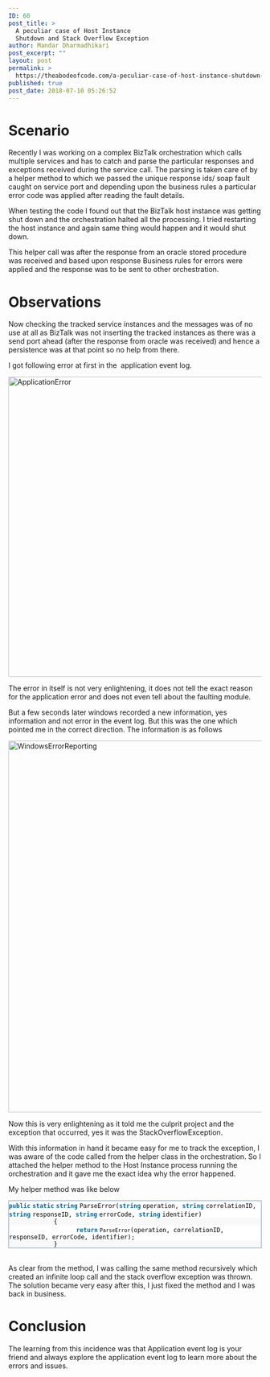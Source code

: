 ```yaml
---
ID: 60
post_title: >
  A peculiar case of Host Instance
  Shutdown and Stack Overflow Exception
author: Mandar Dharmadhikari
post_excerpt: ""
layout: post
permalink: >
  https://theabodeofcode.com/a-peculiar-case-of-host-instance-shutdown-and-stack-overflow-exception/
published: true
post_date: 2018-07-10 05:26:52
---
```

<h1>Scenario</h1>
Recently I was working on a complex BizTalk orchestration which calls multiple services and has to catch and parse the particular responses and exceptions received during the service call. The parsing is taken care of by a helper method to which we passed the unique response ids/ soap fault caught on service port and depending upon the business rules a particular error code was applied after reading the fault details.

When testing the code I found out that the BizTalk host instance was getting shut down and the orchestration halted all the processing. I tried restarting the host instance and again same thing would happen and it would shut down.

This helper call was after the response from an oracle stored procedure was received and based upon response Business rules for errors were applied and the response was to be sent to other orchestration.
<h1>Observations</h1>
Now checking the tracked service instances and the messages was of no use at all as BizTalk was not inserting the tracked instances as there was a send port ahead (after the response from oracle was received) and hence a persistence was at that point so no help from there.

I got following error at first in the  application event log.

<img class="alignnone size-full wp-image-64" src="https://theserverlessspirit.files.wordpress.com/2018/07/applicationerror.jpg" alt="ApplicationError" width="629" height="597" />

The error in itself is not very enlightening, it does not tell the exact reason for the application error and does not even tell about the faulting module.

But a few seconds later windows recorded a new information, yes information and not error in the event log. But this was the one which pointed me in the correct direction. The information is as follows

<img class="alignnone size-full wp-image-65" src="https://theserverlessspirit.files.wordpress.com/2018/07/windowserrorreporting.jpg" alt="WindowsErrorReporting" width="750" height="739" />

Now this is very enlightening as it told me the culprit project and the exception that occurred, yes it was the StackOverflowException.

With this information in hand it became easy for me to track the exception, I was aware of the code called from the helper class in the orchestration. So I attached the helper method to the Host Instance process running the orchestration and it gave me the exact idea why the error happened.

My helper method was like below
<div class="reCodeBlock" style="border:1px solid #7f9db9;overflow-y:auto;">
<div style="background-color:#ffffff;"><span style="margin-left:0 !important;"><code style="color:#006699;font-weight:bold;">public</code> <code style="color:#006699;font-weight:bold;">static</code> <code style="color:#006699;font-weight:bold;">string</code> <code style="color:#000000;">ParseError(</code><code style="color:#006699;font-weight:bold;">string</code> <code style="color:#000000;">operation, </code><code style="color:#006699;font-weight:bold;">string</code> <code style="color:#000000;">correlationID, </code><code style="color:#006699;font-weight:bold;">string</code> <code style="color:#000000;">responseID, </code><code style="color:#006699;font-weight:bold;">string</code> <code style="color:#000000;">errorCode, </code><code style="color:#006699;font-weight:bold;">string</code> <code style="color:#000000;">identifier)</code></span></div>
<div style="background-color:#f8f8f8;"><code>        </code><span style="margin-left:32px !important;"><code style="color:#000000;">{</code></span></div>
<div style="background-color:#ffffff;"><code>            </code><span style="margin-left:48px !important;"><code style="color:#006699;font-weight:bold;">return</code> <code style="color:#000000;"><code>ParseError</code>(operation, correlationID, responseID, errorCode, identifier);</code></span></div>
<div style="background-color:#f8f8f8;"><code>        </code><span style="margin-left:32px !important;"><code style="color:#000000;">}</code></span></div>
</div>
&nbsp;

As clear from the method, I was calling the same method recursively which created an infinite loop call and the stack overflow exception was thrown. The solution became very easy after this, I just fixed the method and I was back in business.
<h1>Conclusion</h1>
The learning from this incidence was that Application event log is your friend and always explore the application event log to learn more about the errors and issues.